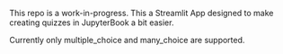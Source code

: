 This repo is a work-in-progress. This a Streamlit App designed to make creating quizzes in JupyterBook a bit easier.

Currently only multiple_choice and many_choice are supported.